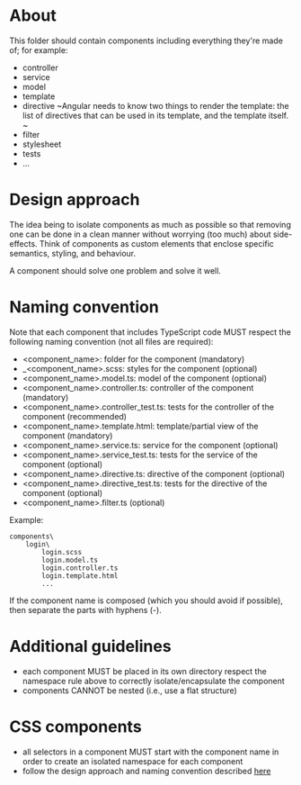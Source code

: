 # About
This folder should contain components including everything they're made of; for example:
* controller
* service
* model
* template
* directive ~Angular needs to know two things to render the template: the list of directives that can be used in its template, and the template itself. ~
* filter
* stylesheet
* tests
* ...

# Design approach
The idea being to isolate components as much as possible so that removing one can be done in a clean manner without worrying (too much) about side-effects.
Think of components as custom elements that enclose specific semantics, styling, and behaviour.

A component should solve one problem and solve it well.

# Naming convention
Note that each component that includes TypeScript code MUST respect the following naming convention (not all files are required):
*  <component_name>: folder for the component (mandatory)
* _<component_name>.scss: styles for the component (optional)
*  <component_name>.model.ts: model of the component (optional)
*  <component_name>.controller.ts: controller of the component (mandatory)
*  <component_name>.controller_test.ts: tests for the controller of the component (recommended)
*  <component_name>.template.html: template/partial view of the component (mandatory)
*  <component_name>.service.ts: service for the component (optional)
*  <component_name>.service_test.ts: tests for the service of the component (optional)
*  <component_name>.directive.ts: directive of the component (optional)
*  <component_name>.directive_test.ts: tests for the directive of the component (optional)
*  <component_name>.filter.ts (optional)

Example:
```
components\
	login\
		login.scss
		login.model.ts
		login.controller.ts
		login.template.html
		...
```

If the component name is composed (which you should avoid if possible), then separate the parts with hyphens (-).

# Additional guidelines
* each component MUST be placed in its own directory
respect the namespace rule above to correctly isolate/encapsulate the component
* components CANNOT be nested (i.e., use a flat structure)

# CSS components
* all selectors in a component MUST start with the component name in order to create an isolated namespace for each component
* follow the design approach and naming convention described [here](../styles/README.md)
